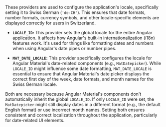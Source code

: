 These providers are used to configure the application's locale, specifically setting it to Swiss German (`'de-CH'`). This ensures that date formats, number formats, currency symbols, and other locale-specific elements are displayed correctly for users in Switzerland.

* **`LOCALE_ID`:** This provider sets the global locale for the entire Angular application. It affects how Angular's built-in internationalization (i18n) features work. It's used for things like formatting dates and numbers when using Angular's date pipes or number pipes.

* **`MAT_DATE_LOCALE`:** This provider specifically configures the locale for Angular Material's date-related components (e.g., `MatDatepicker`).  While `LOCALE_ID` might influence some date formatting, `MAT_DATE_LOCALE` is essential to ensure that Angular Material's date picker displays the correct first day of the week, date formats, and month names for the Swiss German locale.

Both are necessary because Angular Material's components don't automatically inherit the global `LOCALE_ID`.  If only `LOCALE_ID` were set, the `MatDatepicker` might still display dates in a different format (e.g., the default English format) or use incorrect month names. Setting both ensures consistent and correct localization throughout the application, particularly for date-related UI elements.